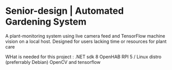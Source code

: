 # Senior-design | Automated Gardening System
A plant-monitoring system using live camera feed and TensorFlow machine vision on a local host. Designed for users lacking time or resources for plant care


WHat is needed for this project :
.NET sdk 8
OpenHAB
RPI 5 / Linux distro (preferrably Debian)
OpenCV and tensorflow
